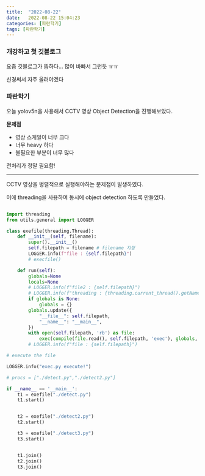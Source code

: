 ```yaml
---
title:  "2022-08-22"
date:   2022-08-22 15:04:23
categories: [파란학기]
tags: [파란학기]
---
```


### 개강하고 첫 깃블로그

요즘 깃블로그가 뜸하다... 많이 바빠서 그런듯 ㅠㅠ

신경써서 자주 올려야겠다

### 파란학기

오늘 yolov5n을 사용해서 CCTV 영상 Object Detection을 진행해보았다.

**문제점**

- 영상 스케일이 너무 크다
- 너무 heavy 하다
- 불필요한 부분이 너무 많다

전처리가 정말 필요함!

---

CCTV 영상을 병렬적으로 실행해야하는 문제점이 발생하였다. 

이에 threading을 사용하여 동시에 object detection 하도록 만들었다. 

``` python

import threading
from utils.general import LOGGER

class exefile(threading.Thread):
    def __init__(self, filename):
        super().__init__()
        self.filepath = filename # filename 지정
        LOGGER.info(f"file : {self.filepath}")
        # execfile()

    def run(self):
        globals=None
        locals=None
        # LOGGER.info(f"file2 : {self.filepath}")
        # LOGGER.info(f"threading : {threading.current_thread().getName()}")
        if globals is None:
            globals = {}
        globals.update({
            "__file__": self.filepath,
            "__name__": "__main__",
        })
        with open(self.filepath, 'rb') as file:
            exec(compile(file.read(), self.filepath, 'exec'), globals, locals)
        # LOGGER.info(f"file : {self.filepath}")

# execute the file

LOGGER.info("exec.py execute!")

# procs = ["./detect.py","./detect2.py"]

if __name__ == '__main__':
    t1 = exefile("./detect.py")
    t1.start()


    t2 = exefile("./detect2.py")
    t2.start()

    t3 = exefile("./detect3.py")
    t3.start()


    t1.join()
    t2.join()
    t3.join()
    

```
